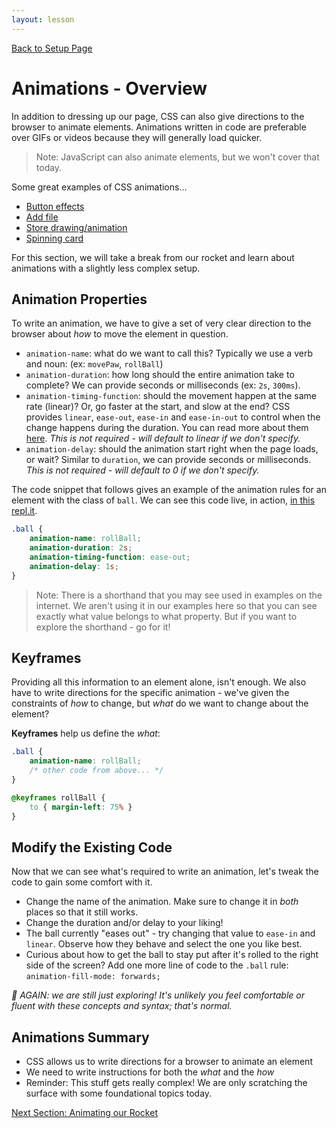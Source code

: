 ```yaml
---
layout: lesson
---
```


<a href="../">Back to Setup Page</a>

# Animations - Overview

In addition to dressing up our page, CSS can also give directions to the browser to animate elements. Animations written in code are preferable over GIFs or videos because they will generally load quicker.

> Note: JavaScript can also animate elements, but we won't cover that today.

Some great examples of CSS animations...
- [Button effects](https://codepen.io/nikhil8krishnan/details/PRZygW/)
- [Add file](https://codepen.io/aaroniker/full/aPJbJz)
- [Store drawing/animation](https://codepen.io/marianab/full/XPOQaR/)
- [Spinning card](https://codepen.io/ivorjetski/full/ExaKmjw)

For this section, we will take a break from our rocket and learn about animations with a slightly less complex setup.

## Animation Properties

To write an animation, we have to give a set of very clear direction to the browser about _how_ to move the element in question.

- `animation-name`: what do we want to call this? Typically we use a verb and noun: (ex: `movePaw`, `rollBall`)
- `animation-duration`: how long should the entire animation take to complete? We can provide seconds or milliseconds (ex: `2s`, `300ms`).
- `animation-timing-function`: should the movement happen at the same rate (linear)? Or, go faster at the start, and slow at the end? CSS provides `linear`, `ease-out`, `ease-in` and `ease-in-out` to control when the change happens during the duration.  You can read more about them [here](https://developers.google.com/web/fundamentals/design-and-ux/animations/the-basics-of-easing). _This is not required - will default to linear if we don't specify._
- `animation-delay`: should the animation start right when the page loads, or wait? Similar to `duration`, we can provide seconds or milliseconds. _This is not required - will default to 0 if we don't specify._

The code snippet that follows gives an example of the animation rules for an element with the class of `ball`. We can see this code live, in action, [in this repl.it](https://repl.it/@turingschool/RollBall-Animation-Starter#style.css).

```css
.ball {
    animation-name: rollBall;
    animation-duration: 2s;
    animation-timing-function: ease-out;
    animation-delay: 1s;
}
```

>Note: There is a shorthand that you may see used in examples on the internet. We aren't using it in our examples here so that you can see exactly what value belongs to what property. But if you want to explore the shorthand - go for it!

## Keyframes

Providing all this information to an element alone, isn't enough. We also have to write directions for the specific animation - we've given the constraints of _how_ to change, but _what_ do we want to change about the element?

**Keyframes** help us define the _what_:

```css
.ball {
    animation-name: rollBall;
    /* other code from above... */
}

@keyframes rollBall {
    to { margin-left: 75% }
}
```

<div class="try-it-new">
    <h2>Modify the Existing Code</h2>
    <p>Now that we can see what's required to write an animation, let's tweak the code to gain some comfort with it.</p>
    <ul>
        <li>Change the name of the animation. Make sure to change it in <em>both</em> places so that it still works.</li>
        <li>Change the duration and/or delay to your liking!</li>
        <li>The ball currently "eases out" - try changing that value to <code class="try-it-code">ease-in</code> and <code class="try-it-code">linear</code>. Observe how they behave and select the one you like best.</li>
        <li>Curious about how to get the ball to stay put after it's rolled to the right side of the screen? Add one more line of code to the <code class="try-it-code">.ball</code> rule: <code class="try-it-code">animation-fill-mode: forwards;</code></li>
    </ul>
    <p><em><span aria-role="img" alt="Shiny star enoji">🌟</span> AGAIN: we are still just exploring! It's unlikely you feel comfortable or fluent with these concepts and syntax; that's normal.</em></p>
</div>

## Animations Summary

- CSS allows us to write directions for a browser to animate an element
- We need to write instructions for both the _what_ and the _how_
- Reminder: This stuff gets really complex! We are only scratching the surface with some foundational topics today.

<a href="../an-2">Next Section: Animating our Rocket</a>
